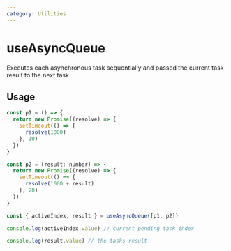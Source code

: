 ```yaml
---
category: Utilities
---
```


# useAsyncQueue

Executes each asynchronous task sequentially and passed the current task result to the next task

## Usage


```js
const p1 = () => {
  return new Promise((resolve) => {
    setTimeout(() => {
      resolve(1000)
    }, 10)
  })
}

const p2 = (result: number) => {
  return new Promise((resolve) => {
    setTimeout(() => {
      resolve(1000 + result)
    }, 20)
  })
}

const { activeIndex, result } = useAsyncQueue([p1, p2])

console.log(activeIndex.value) // current pending task index

console.log(result.value) // the tasks result

```
